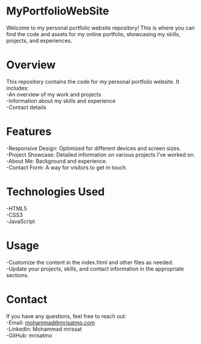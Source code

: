 # MyPortfolioWebSite
Welcome to my personal portfolio website repository! This is where you can find the code and assets for my online portfolio, showcasing my skills, projects, and experiences.<br> 

# Overview
This repository contains the code for my personal portfolio website. It includes:<br> 
-An overview of my work and projects<br> 
-Information about my skills and experience<br> 
-Contact details<br> 

# Features
-Responsive Design: Optimized for different devices and screen sizes.<br> 
-Project Showcase: Detailed information on various projects I’ve worked on.<br> 
-About Me: Background and experience.<br> 
-Contact Form: A way for visitors to get in touch.<br> 

# Technologies Used
-HTML5<br> 
-CSS3<br> 
-JavaScript<br> 

# Usage
-Customize the content in the index.html and other files as needed.<br> 
-Update your projects, skills, and contact information in the appropriate sections.<br> 

# Contact
If you have any questions, feel free to reach out:<br> 
-Email: mohammad@mrisatmo.com<br> 
-LinkedIn: Mohammad mrissat<br> 
-GitHub: mrisatmo<br> 
